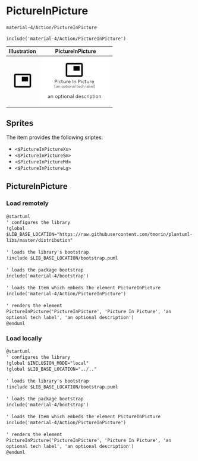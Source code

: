 # PictureInPicture


```text
material-4/Action/PictureInPicture
```

```text
include('material-4/Action/PictureInPicture')
```



| Illustration | PictureInPicture |
| :---: | :---: |
| ![illustration for Illustration](../../material-4/Action/PictureInPicture.png) | ![illustration for PictureInPicture](../../material-4/Action/PictureInPicture.Local.png) |



## Sprites
The item provides the following sriptes:

- `<$PictureInPictureXs>`
- `<$PictureInPictureSm>`
- `<$PictureInPictureMd>`
- `<$PictureInPictureLg>`





## PictureInPicture

### Load remotely
```plantuml
@startuml
' configures the library
!global $LIB_BASE_LOCATION="https://raw.githubusercontent.com/tmorin/plantuml-libs/master/distribution"

' loads the library's bootstrap
!include $LIB_BASE_LOCATION/bootstrap.puml

' loads the package bootstrap
include('material-4/bootstrap')

' loads the Item which embeds the element PictureInPicture
include('material-4/Action/PictureInPicture')

' renders the element
PictureInPicture('PictureInPicture', 'Picture In Picture', 'an optional tech label', 'an optional description')
@enduml
```

### Load locally
```plantuml
@startuml
' configures the library
!global $INCLUSION_MODE="local"
!global $LIB_BASE_LOCATION="../.."

' loads the library's bootstrap
!include $LIB_BASE_LOCATION/bootstrap.puml

' loads the package bootstrap
include('material-4/bootstrap')

' loads the Item which embeds the element PictureInPicture
include('material-4/Action/PictureInPicture')

' renders the element
PictureInPicture('PictureInPicture', 'Picture In Picture', 'an optional tech label', 'an optional description')
@enduml
```

